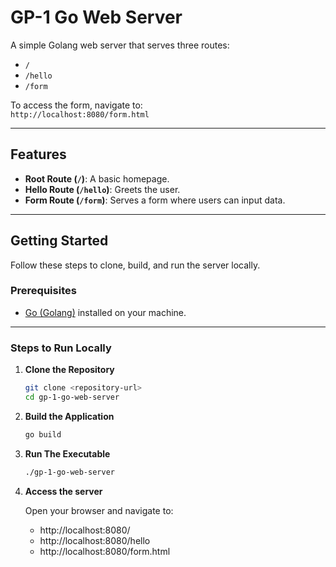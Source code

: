 # GP-1 Go Web Server

A simple Golang web server that serves three routes:

- `/`
- `/hello`
- `/form`

To access the form, navigate to:  
`http://localhost:8080/form.html`

---

## Features

- **Root Route (`/`)**: A basic homepage.
- **Hello Route (`/hello`)**: Greets the user.
- **Form Route (`/form`)**: Serves a form where users can input data.

---

## Getting Started

Follow these steps to clone, build, and run the server locally.

### Prerequisites

- [Go (Golang)](https://golang.org/doc/install) installed on your machine.

---

### Steps to Run Locally

1. **Clone the Repository**
   ```bash
   git clone <repository-url>
   cd gp-1-go-web-server
   ```
2. **Build the Application**
   ```bash
   go build
   ```
3. **Run The Executable**
   ```bash
   ./gp-1-go-web-server
   ```
4. **Access the server**

   Open your browser and navigate to:

   - http://localhost:8080/
   - http://localhost:8080/hello
   - http://localhost:8080/form.html
